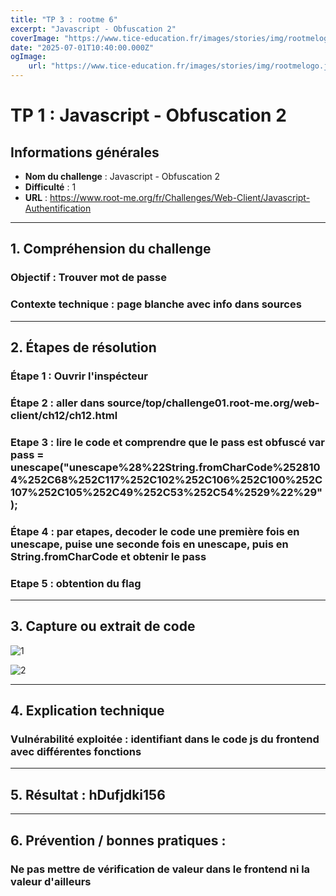 ```yaml
---
title: "TP 3 : rootme 6"
excerpt: "Javascript - Obfuscation 2"
coverImage: "https://www.tice-education.fr/images/stories/img/rootmelogo.jpg"
date: "2025-07-01T10:40:00.000Z"
ogImage:
    url: "https://www.tice-education.fr/images/stories/img/rootmelogo.jpg"
---
```


# TP 1 : Javascript - Obfuscation 2

## Informations générales

-   **Nom du challenge** : Javascript - Obfuscation 2
-   **Difficulté** : 1
-   **URL** : https://www.root-me.org/fr/Challenges/Web-Client/Javascript-Authentification

---

## 1. Compréhension du challenge

### Objectif : Trouver mot de passe

### Contexte technique : page blanche avec info dans sources

---

## 2. Étapes de résolution

### Étape 1 : Ouvrir l'inspécteur

### Étape 2 : aller dans source/top/challenge01.root-me.org/web-client/ch12/ch12.html

### Etape 3 : lire le code et comprendre que le pass est obfuscé var pass = unescape("unescape%28%22String.fromCharCode%2528104%252C68%252C117%252C102%252C106%252C100%252C107%252C105%252C49%252C53%252C54%2529%22%29");

### Étape 4 : par etapes, decoder le code une première fois en unescape, puise une seconde fois en unescape, puis en String.fromCharCode et obtenir le pass

### Etape 5 : obtention du flag

---

## 3. Capture ou extrait de code

![1](https://cdn.discordapp.com/attachments/1020343302052118589/1389525921676923031/image.png?ex=6864f05b&is=68639edb&hm=ed138e6e64021d60b94e11de9aa3fcff09256b1d09f049752263eed7f0365650&)

![2](https://cdn.discordapp.com/attachments/1020343302052118589/1389526722520678460/image.png?ex=6864f11a&is=68639f9a&hm=01b347be3bb0b1ba91505d072049758c711559755c23b8cd76f60c1223f19aa7&)

---

## 4. Explication technique

### Vulnérabilité exploitée : identifiant dans le code js du frontend avec différentes fonctions

---

## 5. Résultat : hDufjdki156

---

## 6. Prévention / bonnes pratiques :

### Ne pas mettre de vérification de valeur dans le frontend ni la valeur d'ailleurs
